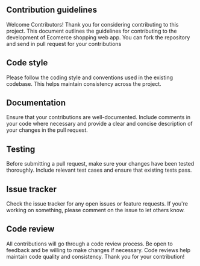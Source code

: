 ## Contribution guidelines
Welcome Contributors!
Thank you for considering contributing to this project. This document outlines the guidelines for contributing to the development of Ecomerce shopping web app.
You can fork the repository and send in pull request for your contributions
## Code style
Please follow the coding style and conventions used in the existing codebase. This helps maintain consistency across the project.
## Documentation
Ensure that your contributions are well-documented. Include comments in your code where necessary and provide a clear and concise description of your changes in the pull request.
## Testing
Before submitting a pull request, make sure your changes have been tested thoroughly. Include relevant test cases and ensure that existing tests pass.
## Issue tracker
Check the issue tracker for any open issues or feature requests. If you're working on something, please comment on the issue to let others know.
## Code review
All contributions will go through a code review process. Be open to feedback and be willing to make changes if necessary. Code reviews help maintain code quality and consistency.
Thank you for your contribution!
